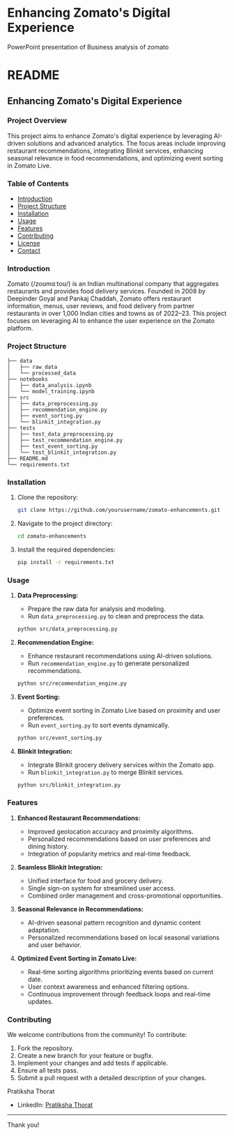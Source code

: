 # Enhancing Zomato's Digital Experience
PowerPoint presentation of Business analysis of zomato 

# README

## Enhancing Zomato's Digital Experience

### Project Overview

This project aims to enhance Zomato's digital experience by leveraging AI-driven solutions and advanced analytics. The focus areas include improving restaurant recommendations, integrating Blinkit services, enhancing seasonal relevance in food recommendations, and optimizing event sorting in Zomato Live.

### Table of Contents

- [Introduction](#introduction)
- [Project Structure](#project-structure)
- [Installation](#installation)
- [Usage](#usage)
- [Features](#features)
- [Contributing](#contributing)
- [License](#license)
- [Contact](#contact)

### Introduction

Zomato (/zoʊmɑːtoʊ/) is an Indian multinational company that aggregates restaurants and provides food delivery services. Founded in 2008 by Deepinder Goyal and Pankaj Chaddah, Zomato offers restaurant information, menus, user reviews, and food delivery from partner restaurants in over 1,000 Indian cities and towns as of 2022–23. This project focuses on leveraging AI to enhance the user experience on the Zomato platform.

### Project Structure

```
├── data
│   ├── raw_data
│   └── processed_data
├── notebooks
│   ├── data_analysis.ipynb
│   └── model_training.ipynb
├── src
│   ├── data_preprocessing.py
│   ├── recommendation_engine.py
│   ├── event_sorting.py
│   └── blinkit_integration.py
├── tests
│   ├── test_data_preprocessing.py
│   ├── test_recommendation_engine.py
│   ├── test_event_sorting.py
│   └── test_blinkit_integration.py
├── README.md
└── requirements.txt
```

### Installation

1. Clone the repository:
   ```bash
   git clone https://github.com/yourusername/zomato-enhancements.git
   ```
2. Navigate to the project directory:
   ```bash
   cd zomato-enhancements
   ```
3. Install the required dependencies:
   ```bash
   pip install -r requirements.txt
   ```

### Usage

1. **Data Preprocessing:**
   - Prepare the raw data for analysis and modeling.
   - Run `data_preprocessing.py` to clean and preprocess the data.

   ```bash
   python src/data_preprocessing.py
   ```

2. **Recommendation Engine:**
   - Enhance restaurant recommendations using AI-driven solutions.
   - Run `recommendation_engine.py` to generate personalized recommendations.

   ```bash
   python src/recommendation_engine.py
   ```

3. **Event Sorting:**
   - Optimize event sorting in Zomato Live based on proximity and user preferences.
   - Run `event_sorting.py` to sort events dynamically.

   ```bash
   python src/event_sorting.py
   ```

4. **Blinkit Integration:**
   - Integrate Blinkit grocery delivery services within the Zomato app.
   - Run `blinkit_integration.py` to merge Blinkit services.

   ```bash
   python src/blinkit_integration.py
   ```

### Features

1. **Enhanced Restaurant Recommendations:**
   - Improved geolocation accuracy and proximity algorithms.
   - Personalized recommendations based on user preferences and dining history.
   - Integration of popularity metrics and real-time feedback.

2. **Seamless Blinkit Integration:**
   - Unified interface for food and grocery delivery.
   - Single sign-on system for streamlined user access.
   - Combined order management and cross-promotional opportunities.

3. **Seasonal Relevance in Recommendations:**
   - AI-driven seasonal pattern recognition and dynamic content adaptation.
   - Personalized recommendations based on local seasonal variations and user behavior.

4. **Optimized Event Sorting in Zomato Live:**
   - Real-time sorting algorithms prioritizing events based on current date.
   - User context awareness and enhanced filtering options.
   - Continuous improvement through feedback loops and real-time updates.

### Contributing

We welcome contributions from the community! To contribute:

1. Fork the repository.
2. Create a new branch for your feature or bugfix.
3. Implement your changes and add tests if applicable.
4. Ensure all tests pass.
5. Submit a pull request with a detailed description of your changes.


Pratiksha Thorat
- LinkedIn: [Pratiksha Thorat](https://www.linkedin.com/in/pratiksha-thorat)

---

Thank you!
